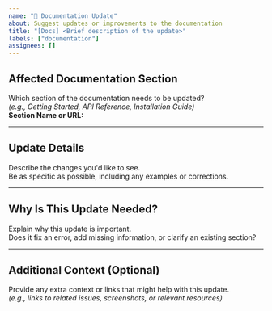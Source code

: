 ```yaml
---
name: "📄 Documentation Update"
about: Suggest updates or improvements to the documentation
title: "[Docs] <Brief description of the update>"
labels: ["documentation"]
assignees: []
---
```


## Affected Documentation Section

Which section of the documentation needs to be updated?  
_(e.g., Getting Started, API Reference, Installation Guide)_  
**Section Name or URL:**

---

## Update Details

Describe the changes you'd like to see.  
Be as specific as possible, including any examples or corrections.

---

## Why Is This Update Needed?

Explain why this update is important.  
Does it fix an error, add missing information, or clarify an existing section?

---

## Additional Context (Optional)

Provide any extra context or links that might help with this update.  
_(e.g., links to related issues, screenshots, or relevant resources)_
